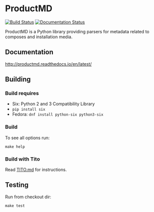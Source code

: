 ProductMD
=========

[![Build Status](https://travis-ci.org/release-engineering/productmd.svg?branch=master)](https://travis-ci.org/release-engineering/productmd)
[![Documentation Status](https://readthedocs.org/projects/productmd/badge/?version=latest)](http://productmd.readthedocs.io/en/latest/?badge=latest)

ProductMD is a Python library providing parsers for metadata related to composes and installation media.


Documentation
-------------

http://productmd.readthedocs.io/en/latest/


Building
--------

### Build requires

* Six: Python 2 and 3 Compatibility Library
 * `pip install six`
 * Fedora: `dnf install python-six python3-six`


### Build

To see all options run:

    make help


### Build with Tito

Read [TITO.md](TITO.md) for instructions.


Testing
-------

Run from checkout dir:

    make test


